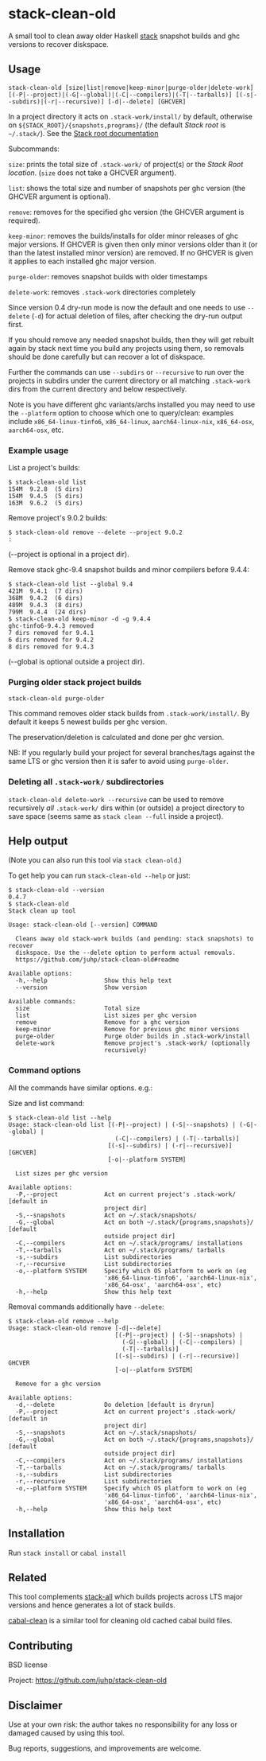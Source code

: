# stack-clean-old

A small tool to clean away older Haskell [stack](https://docs.haskellstack.org)
snapshot builds and ghc versions to recover diskspace.

## Usage
`stack-clean-old [size|list|remove|keep-minor|purge-older|delete-work] [(-P|--project)|(-G|--global)|(-C|--compilers)|(-T|--tarballs)] [(-s|--subdirs)|(-r|--recursive)] [-d|--delete] [GHCVER]`

In a project directory it acts on `.stack-work/install/` by default,
otherwise on `${STACK_ROOT}/{snapshots,programs}/`
(the default *Stack root* is `~/.stack/`).
See the [Stack root documentation](https://docs.haskellstack.org/en/stable/stack_root/)

Subcommands:

`size`:
    prints the total size of `.stack-work/` of project(s) or the *Stack Root location*.
    (`size` does not take a GHCVER argument).

`list`:
    shows the total size and number of snapshots per ghc version
    (the GHCVER argument is optional).

`remove`:
    removes for the specified ghc version (the GHCVER argument is required).

`keep-minor`:
    removes the builds/installs for older minor releases of ghc major versions.
    If GHCVER is given then only minor versions older than it
    (or than the latest installed minor version) are removed.
    If no GHCVER is given it applies to each installed ghc major version.

`purge-older`:
    removes snapshot builds with older timestamps

`delete-work`:
    removes `.stack-work` directories completely

Since version 0.4 dry-run mode is now the default and one needs to use
`--delete` (`-d`) for actual deletion of files,
after checking the dry-run output first.

If you should remove any needed snapshot builds,
then they will get rebuilt again by stack next time you build any projects
using them, so removals should be done carefully
but can recover a lot of diskspace.

Further the commands can use `--subdirs` or `--recursive` to run over
the projects in subdirs under the current directory or
all matching `.stack-work` dirs from the current directory and below
respectively.

Note is you have different ghc variants/archs installed
you may need to use the `--platform` option to choose which one to query/clean:
examples include `x86_64-linux-tinfo6`, `x86_64-linux`, `aarch64-linux-nix`,
`x86_64-osx`, `aarch64-osx`, etc.

### Example usage
List a project's builds:
```ShellSession
$ stack-clean-old list
154M  9.2.8  (5 dirs)
154M  9.4.5  (5 dirs)
163M  9.6.2  (5 dirs)
```
Remove project's 9.0.2 builds:
```ShellSession
$ stack-clean-old remove --delete --project 9.0.2
:
```
(--project is optional in a project dir).

Remove stack ghc-9.4 snapshot builds and minor compilers before 9.4.4:
```ShellSession
$ stack-clean-old list --global 9.4
421M  9.4.1  (7 dirs)
368M  9.4.2  (6 dirs)
489M  9.4.3  (8 dirs)
799M  9.4.4  (24 dirs)
$ stack-clean-old keep-minor -d -g 9.4.4
ghc-tinfo6-9.4.3 removed
7 dirs removed for 9.4.1
6 dirs removed for 9.4.2
8 dirs removed for 9.4.3
```
(--global is optional outside a project dir).

### Purging older stack project builds
```
stack-clean-old purge-older
```
This command removes older stack builds from `.stack-work/install/`.
By default it keeps 5 newest builds per ghc version.

The preservation/deletion is calculated and done per ghc version.

NB: If you regularly build your project for several branches/tags against the same LTS or ghc version then it is safer to avoid using `purge-older`.

### Deleting all `.stack-work/` subdirectories
`stack-clean-old delete-work --recursive` can be used to remove recursively
_all_ `.stack-work/` dirs within (or outside) a project directory to save
space (seems same as `stack clean --full` inside a project).

## Help output
(Note you can also run this tool via `stack clean-old`.)

To get help you can run `stack-clean-old --help` or just:
```ShellSession
$ stack-clean-old --version
0.4.7
$ stack-clean-old
Stack clean up tool

Usage: stack-clean-old [--version] COMMAND

  Cleans away old stack-work builds (and pending: stack snapshots) to recover
  diskspace. Use the --delete option to perform actual removals.
  https://github.com/juhp/stack-clean-old#readme

Available options:
  -h,--help                Show this help text
  --version                Show version

Available commands:
  size                     Total size
  list                     List sizes per ghc version
  remove                   Remove for a ghc version
  keep-minor               Remove for previous ghc minor versions
  purge-older              Purge older builds in .stack-work/install
  delete-work              Remove project's .stack-work/ (optionally
                           recursively)
```

### Command options
All the commands have similar options. e.g.:

Size and list command:
```
$ stack-clean-old list --help
Usage: stack-clean-old list [(-P|--project) | (-S|--snapshots) | (-G|--global) |
                              (-C|--compilers) | (-T|--tarballs)]
                            [(-s|--subdirs) | (-r|--recursive)] [GHCVER]
                            [-o|--platform SYSTEM]

  List sizes per ghc version

Available options:
  -P,--project             Act on current project's .stack-work/ [default in
                           project dir]
  -S,--snapshots           Act on ~/.stack/snapshots/
  -G,--global              Act on both ~/.stack/{programs,snapshots}/ [default
                           outside project dir]
  -C,--compilers           Act on ~/.stack/programs/ installations
  -T,--tarballs            Act on ~/.stack/programs/ tarballs
  -s,--subdirs             List subdirectories
  -r,--recursive           List subdirectories
  -o,--platform SYSTEM     Specify which OS platform to work on (eg
                           'x86_64-linux-tinfo6', 'aarch64-linux-nix',
                           'x86_64-osx', 'aarch64-osx', etc)
  -h,--help                Show this help text
```

Removal commands additionally have `--delete`:
```shellsession
$ stack-clean-old remove --help
Usage: stack-clean-old remove [-d|--delete]
                              [(-P|--project) | (-S|--snapshots) |
                                (-G|--global) | (-C|--compilers) |
                                (-T|--tarballs)]
                              [(-s|--subdirs) | (-r|--recursive)] GHCVER
                              [-o|--platform SYSTEM]

  Remove for a ghc version

Available options:
  -d,--delete              Do deletion [default is dryrun]
  -P,--project             Act on current project's .stack-work/ [default in
                           project dir]
  -S,--snapshots           Act on ~/.stack/snapshots/
  -G,--global              Act on both ~/.stack/{programs,snapshots}/ [default
                           outside project dir]
  -C,--compilers           Act on ~/.stack/programs/ installations
  -T,--tarballs            Act on ~/.stack/programs/ tarballs
  -s,--subdirs             List subdirectories
  -r,--recursive           List subdirectories
  -o,--platform SYSTEM     Specify which OS platform to work on (eg
                           'x86_64-linux-tinfo6', 'aarch64-linux-nix',
                           'x86_64-osx', 'aarch64-osx', etc)
  -h,--help                Show this help text
```

## Installation

Run `stack install` or `cabal install`

## Related
This tool complements
[stack-all](https://hackage.haskell.org/package/stack-all)
which builds projects across LTS major versions and
hence generates a lot of stack builds.

[cabal-clean](https://hackage.haskell.org/package/cabal-clean) is
a similar tool for cleaning old cached cabal build files.

## Contributing
BSD license

Project: <https://github.com/juhp/stack-clean-old>

## Disclaimer
Use at your own risk: the author takes no responsibility for any loss or
damaged caused by using this tool.

Bug reports, suggestions, and improvements are welcome.
